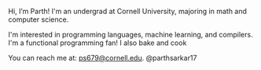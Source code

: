 Hi, I’m Parth! I'm an undergrad at Cornell University, majoring in math and computer science.

I'm interested in programming languages, machine learning, and compilers. I'm a functional programming fan! I also bake and cook

You can reach me at: ps679@cornell.edu.
@parthsarkar17
